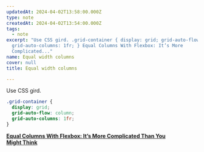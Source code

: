 ```yaml
---
updatedAt: 2024-04-02T13:58:00.000Z
type: note
createdAt: 2024-04-02T13:54:00.000Z
tags:
  - note
excerpt: "Use CSS gird. .grid-container { display: grid; grid-auto-flow: column;
  grid-auto-columns: 1fr; } Equal Columns With Flexbox: It’s More
  Complicated..."
name: Equal width columns
cover: null
title: Equal width columns

---
```


Use CSS gird.

```css
.grid-container {
  display: grid;
  grid-auto-flow: column;
  grid-auto-columns: 1fr;
}
```
[**Equal Columns With Flexbox: It’s More Complicated Than You Might Think**](https://css-tricks.com/equal-columns-with-flexbox-its-more-complicated-than-you-might-think/)


